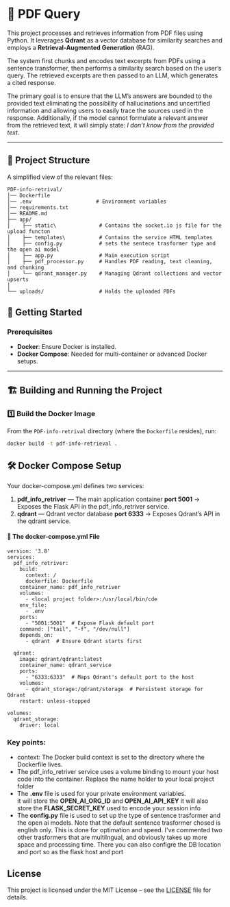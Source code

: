 # 📄 PDF Query

This project processes and retrieves information from PDF files using Python. It leverages **Qdrant** as a vector database for similarity searches and employs a **Retrieval-Augmented Generation** (RAG).

The system first chunks and encodes text excerpts from PDFs using a sentence transformer, then performs a similarity search based on the user’s query. The retrieved excerpts are then passed to an LLM, which generates a cited response.

The primary goal is to ensure that the LLM’s answers are bounded to the provided text eliminating the possibility of hallucinations and uncertified information and allowing users to easily trace the sources used in the response. Additionally, if the model cannot formulate a relevant answer from the retrieved text, it will simply state: *I don’t know from the provided text*.

---

## 📁 Project Structure

A simplified view of the relevant files:
```
PDF-info-retrival/
│── Dockerfile               
│── .env                     # Environment variables
│── requirements.txt         
│── README.md                
├── app/  
│    ├── static\              # Contains the socket.io js file for the upload functon 
│    ├── templates\           # Contains the service HTML templates 
│    ├── config.py            # sets the sentece trasformer type and the open ai model 
│    ├── app.py               # Main execution script
│    ├── pdf_processor.py     # Handles PDF reading, text cleaning, and chunking
│    └── qdrant_manager.py    # Managing Qdrant collections and vector upserts
│
└── uploads/                  # Holds the uploaded PDFs
```

## 🚀 Getting Started

### Prerequisites

- **Docker**: Ensure Docker is installed.
- **Docker Compose**: Needed for multi-container or advanced Docker setups.

---

## 🏗️ Building and Running the Project

### 1️⃣ Build the Docker Image

From the `PDF-info-retrival` directory (where the `Dockerfile` resides), run:

```bash
docker build -t pdf-info-retrieval .
```

## 🛠️ Docker Compose Setup

Your docker-compose.yml defines two services:
 1.	**pdf_info_retriver** — The main application container **port 5001** → Exposes the Flask API in the pdf_info_retriver service.
 2.	**qdrant** — Qdrant vector database **port 6333** → Exposes Qdrant’s API in the qdrant service.

#### 📄 The docker-compose.yml File
```
version: '3.8'
services:
  pdf_info_retriver:
    build:
      context: /
      dockerfile: Dockerfile
    container_name: pdf_info_retriver
    volumes:
      - <local project folder>:/usr/local/bin/cde
    env_file:
      - .env
    ports:
      - "5001:5001"  # Expose Flask default port
    command: ["tail", "-f", "/dev/null"]
    depends_on:
      - qdrant  # Ensure Qdrant starts first

  qdrant:
    image: qdrant/qdrant:latest
    container_name: qdrant_service
    ports:
      - "6333:6333"  # Maps Qdrant's default port to the host
    volumes:
      - qdrant_storage:/qdrant/storage  # Persistent storage for Qdrant
    restart: unless-stopped

volumes:
  qdrant_storage:
    driver: local
```

### Key points:
- context: The Docker build context is set to the directory where the Dockerfile lives.
- The pdf_info_retriver service uses a volume binding to mount your host code into the container. Replace the name holder to your local project folder
- The **.env** file is used for your private environment variables.<br>
it will store the **OPEN_AI_ORG_ID** and **OPEN_AI_API_KEY**
it will also store the **FLASK_SECRET_KEY** used to encode your session info
- The **config.py** file is used to set up the type of sentence trasformer and the open ai models. Note that the default sentence trasformer chosed is english only. This is done for optimation and speed. I've commented two other trasformers that are multilngual, and obviously takes up more space and processing time.
There you can also configre the DB location and port so as the flask host and port 

## License
This project is licensed under the MIT License – see the [LICENSE](LICENSE) file for details.